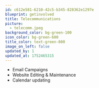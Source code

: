 ```yaml
---
id: c612e581-6210-42c5-b345-828362e1297e
blueprint: getinvolved
title: Telecommunications
picture:
  - telecomm.jpeg
background_color: bg-green-100
icon_color: bg-green-600
title_color: text-green-800
image_on_left: false
updated_by: 1
updated_at: 1752465315
---
```

- Email Campaigns
- Website Editing & Maintenance
- Calendar updating
